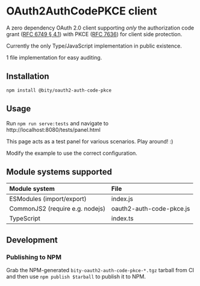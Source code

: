 # OAuth2AuthCodePKCE client

A zero dependency OAuth 2.0 client supporting *only* the authorization code
grant ([RFC 6749 § 4.1][]) with PKCE ([RFC 7636][]) for client side protection.

[RFC 6749 § 4.1]: https://tools.ietf.org/html/rfc6749#section-4.1
[RFC 7636]: https://tools.ietf.org/html/rfc7636

Currently the only Type/JavaScript implementation in public existence.

1 file implementation for easy auditing.

## Installation

`npm install @bity/oauth2-auth-code-pkce`

## Usage

Run `npm run serve:tests` and navigate to 
http://localhost:8080/tests/panel.html

This page acts as a test panel for various scenarios. Play around! :)

Modify the example to use the correct configuration.

## Module systems supported

| Module system                   | File                      |
|:--------------------------------|:--------------------------|
| ESModules (import/export)       | index.js                  |
| CommonJS2 (require e.g. nodejs) | oauth2-auth-code-pkce.js  |
| TypeScript                      | index.ts                  |

## Development

### Publishing to NPM

Grab the NPM-generated `bity-oauth2-auth-code-pkce-*.tgz` tarball from CI and
then use `npm publish $tarball` to publish it to NPM.
